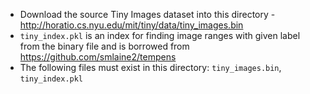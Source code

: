 * Download the source Tiny Images dataset into this directory - http://horatio.cs.nyu.edu/mit/tiny/data/tiny_images.bin
* `tiny_index.pkl` is an index for finding image ranges with given label from the binary file and is borrowed from https://github.com/smlaine2/tempens
* The following files must exist in this directory: `tiny_images.bin`, `tiny_index.pkl`


